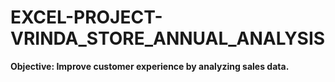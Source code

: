 # EXCEL-PROJECT-VRINDA_STORE_ANNUAL_ANALYSIS


**Objective: Improve customer experience by analyzing sales data.**
